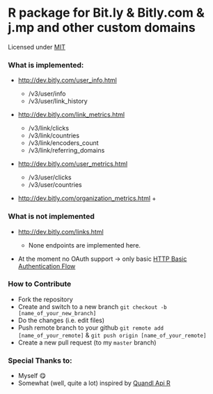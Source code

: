 R package for Bit.ly & Bitly.com & j.mp and other custom domains
============
Licensed under [MIT](http://en.wikipedia.org/wiki/MIT_License)

### What is implemented:

- <http://dev.bitly.com/user_info.html>
    + /v3/user/info
    + /v3/user/link_history
    
- <http://dev.bitly.com/link_metrics.html>
    + /v3/link/clicks
    + /v3/link/countries
    + /v3/link/encoders_count
    + /v3/link/referring_domains
    
- <http://dev.bitly.com/user_metrics.html>
    + /v3/user/clicks
    + /v3/user/countries
    
- <http://dev.bitly.com/organization_metrics.html>
    +

 
### What is **not** implemented

- <http://dev.bitly.com/links.html>
    + None endpoints are implemented here. 
    
    
- At the moment no OAuth support -> only basic [HTTP Basic Authentication Flow](http://dev.bitly.com/authentication.html#basicauth)


### How to Contribute

- Fork the repository
- Create and switch to a new branch `git checkout -b [name_of_your_new_branch]`
- Do the changes (i.e. edit files)
- Push remote branch to your github `git remote add [name_of_your_remote]` & `git push origin [name_of_your_remote]`
- Create a new pull request (to my `master` branch)


### Special Thanks to:

- Myself :yum:
- Somewhat (well, quite a lot) inspired by [Quandl Api R](https://github.com/quandl/R-package/)









